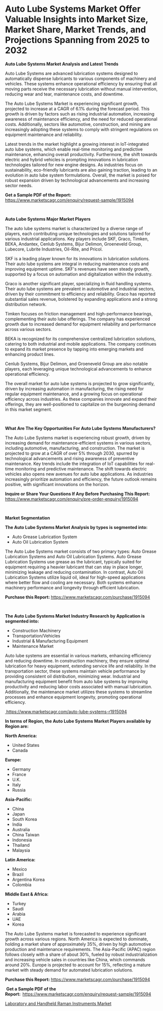<p><h1>Auto Lube Systems Market Offer Valuable Insights into Market Size, Market Share, Market Trends, and Projections Spanning from 2025 to 2032</h1></p><p><strong>Auto Lube Systems Market Analysis and Latest Trends</strong></p>
<p><p>Auto Lube Systems are advanced lubrication systems designed to automatically dispense lubricants to various components of machinery and vehicles. These systems enhance operational efficiency by ensuring that all moving parts receive the necessary lubrication without manual intervention, reducing wear and tear, maintenance costs, and downtime.</p><p>The Auto Lube Systems Market is experiencing significant growth, projected to increase at a CAGR of 6.1% during the forecast period. This growth is driven by factors such as rising industrial automation, increasing awareness of maintenance efficiency, and the need for reduced operational costs. Additionally, sectors like automotive, construction, and mining are increasingly adopting these systems to comply with stringent regulations on equipment maintenance and reliability.</p><p>Latest trends in the market highlight a growing interest in IoT-integrated auto lube systems, which enable real-time monitoring and predictive maintenance, enhancing overall productivity. Furthermore, the shift towards electric and hybrid vehicles is prompting innovations in lubrication technologies tailored for new engine designs. As industries focus on sustainability, eco-friendly lubricants are also gaining traction, leading to an evolution in auto lube system formulations. Overall, the market is poised for robust expansion driven by technological advancements and increasing sector needs.</p></p>
<p><strong>Get a Sample PDF of the Report:&nbsp;</strong> <a href="https://www.marketscagr.com/enquiry/request-sample/1915094?utm_campaign=2487&utm_medium=2&utm_source=Github&utm_content=ia&utm_term=20022025&utm_id=auto-lube-systems">https://www.marketscagr.com/enquiry/request-sample/1915094</a></p>
<p>&nbsp;</p>
<p><strong>Auto Lube Systems Major Market Players</strong></p>
<p><p>The auto lube systems market is characterized by a diverse range of players, each contributing unique technologies and solutions tailored for various industrial applications. Key players include SKF, Graco, Timken, BEKA, Andantex, Cenlub Systems, Bijur Delimon, Groeneveld Group, Lubecore, Lubrite Industries, Oil-Rite, and Pricol.</p><p>SKF is a leading player known for its innovations in lubrication solutions. Their auto lube systems are integral in reducing maintenance costs and improving equipment uptime. SKF's revenues have seen steady growth, supported by a focus on automation and digitalization within the industry. </p><p>Graco is another significant player, specializing in fluid handling systems. Their auto lube systems are prevalent in automotive and industrial sectors, driven by their commitment to efficiency and reliability. Graco has reported substantial sales revenue, bolstered by expanding applications and a strong distribution network. </p><p>Timken focuses on friction management and high-performance bearings, complementing their auto lube offerings. The company has experienced growth due to increased demand for equipment reliability and performance across various sectors. </p><p>BEKA is recognized for its comprehensive centralized lubrication solutions, catering to both industrial and mobile applications. The company continues to expand its market presence by tapping into emerging markets and enhancing product lines.</p><p>Cenlub Systems, Bijur Delimon, and Groeneveld Group are also notable players, each leveraging unique technological advancements to enhance operational efficiency.</p><p>The overall market for auto lube systems is projected to grow significantly, driven by increasing automation in manufacturing, the rising need for regular equipment maintenance, and a growing focus on operational efficiency across industries. As these companies innovate and expand their offerings, they are well-positioned to capitalize on the burgeoning demand in this market segment.</p></p>
<p>&nbsp;</p>
<p><strong>What Are The Key Opportunities For Auto Lube Systems Manufacturers?</strong></p>
<p><p>The Auto Lube Systems market is experiencing robust growth, driven by increasing demand for maintenance-efficient systems in various sectors, including automotive, manufacturing, and construction. The market is projected to grow at a CAGR of over 5% through 2030, spurred by technological advancements and rising awareness of preventive maintenance. Key trends include the integration of IoT capabilities for real-time monitoring and predictive maintenance. The shift towards electric vehicles also opens new avenues for auto lube applications. As industries increasingly prioritize automation and efficiency, the future outlook remains positive, with significant innovations on the horizon.</p></p>
<p><strong>Inquire or Share Your Questions If Any Before Purchasing This Report:</strong> <a href="https://www.marketscagr.com/enquiry/pre-order-enquiry/1915094?utm_campaign=2487&utm_medium=2&utm_source=Github&utm_content=ia&utm_term=20022025&utm_id=auto-lube-systems">https://www.marketscagr.com/enquiry/pre-order-enquiry/1915094</a></p>
<p>&nbsp;</p>
<p><strong>Market Segmentation</strong></p>
<p><strong>The Auto Lube Systems Market Analysis by types is segmented into:</strong></p>
<p><ul><li>Auto Grease Lubrication System</li><li>Auto Oil Lubrication System</li></ul></p>
<p><p>The Auto Lube Systems market consists of two primary types: Auto Grease Lubrication Systems and Auto Oil Lubrication Systems. Auto Grease Lubrication Systems use grease as the lubricant, typically suited for equipment requiring a heavier lubricant that can stay in place longer, minimizing leakage and reducing contamination. In contrast, Auto Oil Lubrication Systems utilize liquid oil, ideal for high-speed applications where better flow and cooling are necessary. Both systems enhance machinery performance and longevity through efficient lubrication.</p></p>
<p><strong>Purchase this Report:&nbsp;</strong><a href="https://www.marketscagr.com/purchase/1915094?utm_campaign=2487&utm_medium=2&utm_source=Github&utm_content=ia&utm_term=20022025&utm_id=auto-lube-systems">https://www.marketscagr.com/purchase/1915094</a></p>
<p>&nbsp;</p>
<p><strong>The Auto Lube Systems Market Industry Research by Application is segmented into:</strong></p>
<p><ul><li>Construction Machinery</li><li>Transportation/Vehicles</li><li>Industrial & Manufacturing Equipment</li><li>Maintenance Market</li></ul></p>
<p><p>Auto lube systems are essential in various markets, enhancing efficiency and reducing downtime. In construction machinery, they ensure optimal lubrication for heavy equipment, extending service life and reliability. In the transportation sector, these systems maintain vehicle performance by providing consistent oil distribution, minimizing wear. Industrial and manufacturing equipment benefit from auto lube systems by improving productivity and reducing labor costs associated with manual lubrication. Additionally, the maintenance market utilizes these systems to streamline processes and enhance equipment longevity, promoting operational efficiency.</p></p>
<p><a href="https://www.marketscagr.com/auto-lube-systems-r1915094?utm_campaign=2487&utm_medium=2&utm_source=Github&utm_content=ia&utm_term=20022025&utm_id=auto-lube-systems">&nbsp;https://www.marketscagr.com/auto-lube-systems-r1915094</a></p>
<p><strong>In terms of Region, the Auto Lube Systems Market Players available by Region are:</strong></p>
<p>
    <p> <strong> North America: </strong>
        <ul>
            <li>United States</li>
            <li>Canada</li>
        </ul>
        </p> 
    <p> <strong> Europe: </strong>
        <ul>
            <li>Germany</li>
            <li>France</li>
            <li>U.K.</li>
            <li>Italy</li>
            <li>Russia</li>
        </ul>
        </p> 
    <p> <strong> Asia-Pacific: </strong>
        <ul>
            <li>China</li>
            <li>Japan</li>
            <li>South Korea</li>
            <li>India</li>
            <li>Australia</li>
            <li>China Taiwan</li>
            <li>Indonesia</li>
            <li>Thailand</li>
            <li>Malaysia</li>
        </ul>
        </p> 
    <p> <strong> Latin America: </strong>
        <ul>
            <li>Mexico</li>
            <li>Brazil</li>
            <li>Argentina Korea</li>
            <li>Colombia</li>
        </ul>
        </p> 
    <p> <strong> Middle East & Africa: </strong>
        <ul>
            <li>Turkey</li>
            <li>Saudi</li>
            <li>Arabia</li>
            <li>UAE</li>
            <li>Korea</li>
        </ul>
    </p>
    </p>
<p><p>The Auto Lube Systems market is forecasted to experience significant growth across various regions. North America is expected to dominate, holding a market share of approximately 35%, driven by high automotive production and maintenance requirements. The Asia-Pacific (APAC) region follows closely with a share of about 30%, fueled by robust industrialization and increasing vehicle sales in countries like China, which commands around 20%. Europe is projected to account for 15%, reflecting a mature market with steady demand for automated lubrication solutions.</p></p>
<p><strong>Purchase this Report: </strong><a href="https://www.marketscagr.com/purchase/1915094?utm_campaign=2487&utm_medium=2&utm_source=Github&utm_content=ia&utm_term=20022025&utm_id=auto-lube-systems">https://www.marketscagr.com/purchase/1915094</a></p>
<p>&nbsp;<strong>Get a Sample PDF of the Report:&nbsp;&nbsp;</strong><a href="https://www.marketscagr.com/enquiry/request-sample/1915094?utm_campaign=2487&utm_medium=2&utm_source=Github&utm_content=ia&utm_term=20022025&utm_id=auto-lube-systems">https://www.marketscagr.com/enquiry/request-sample/1915094</a></p>
<p><strong></strong></p>
<p><p><a href="https://github.com/ccreola81/Market-Research-Report-List-1/blob/main/laboratory-and-handheld-raman-instruments-market.md?utm_campaign=2487&utm_medium=2&utm_source=Github&utm_content=ia&utm_term=20022025&utm_id=auto-lube-systems">Laboratory and Handheld Raman Instruments Market</a></p></p>